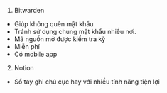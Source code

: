 1. Bitwarden

  - Giúp không quên mật khẩu
  - Tránh sử dụng chung mật khẩu nhiều nơi. 
  - Mã nguồn mở được kiểm tra kỹ
  - Miễn phí
  - Có mobile app

2. Notion

  - Sổ tay ghi chú cực hay với nhiều tính năng tiện lợi 
